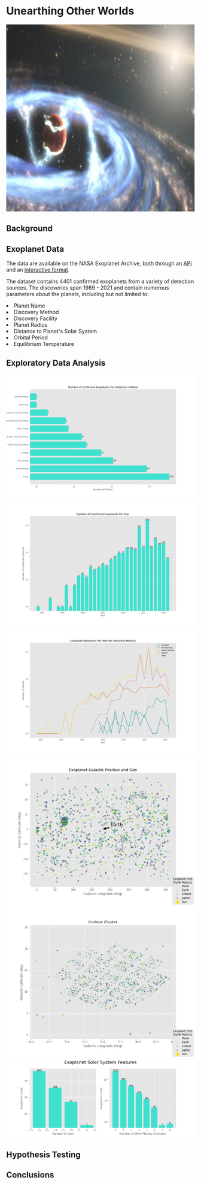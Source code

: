 # Unearthing Other Worlds

<img src="https://github.com/jstodd867/unearthing-other-worlds/blob/main/images/Screen%20Shot%202021-06-10%20at%202.53.05%20PM.png" width ="1000" height=500>



## Background

## Exoplanet Data
The data are available on the NASA Exoplanet Archive, both through an <a href="https://exoplanetarchive.ipac.caltech.edu/docs/TAP/usingTAP.html">API</a> and an <a href="https://exoplanetarchive.ipac.caltech.edu/cgi-bin/TblView/nph-tblView?app=ExoTbls&config=PSCompPars">interactive format</a>.

The dataset contains 4401 confirmed exoplanets from a variety of detection sources.  The discoveries span 1989 - 2021 and contain numerous parameters about the planets, including but not limited to:

<li>Planet Name</li>
<li>Discovery Method</li>
<li>Discovery Facility</li>
<li>Planet Radius</li>
<li>Distance to Planet's Solar System</li>
<li>Orbital Period</li>
<li>Equilibrium Temperature</li>

## Exploratory Data Analysis
<img src="https://github.com/jstodd867/unearthing-other-worlds/blob/main/images/detection_bar_chart.png">

<img src="https://github.com/jstodd867/unearthing-other-worlds/blob/main/images/detections_per_year.png">

<img src="https://github.com/jstodd867/unearthing-other-worlds/blob/main/images/detections_per_year_by_method.png">

<img src="https://github.com/jstodd867/unearthing-other-worlds/blob/main/images/galactic_plot.png">

<img src="https://github.com/jstodd867/unearthing-other-worlds/blob/main/images/curious_cluster.png">

<img src="https://github.com/jstodd867/unearthing-other-worlds/blob/main/images/solar_system_features.png">

## Hypothesis Testing

## Conclusions
